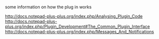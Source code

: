 some information on how the plug in works

http://docs.notepad-plus-plus.org/index.php/Analysing_Plugin_Code    
http://docs.notepad-plus-plus.org/index.php/Plugin_Development#The_Common_Plugin_Interface    
http://docs.notepad-plus-plus.org/index.php/Messages_And_Notifications    
